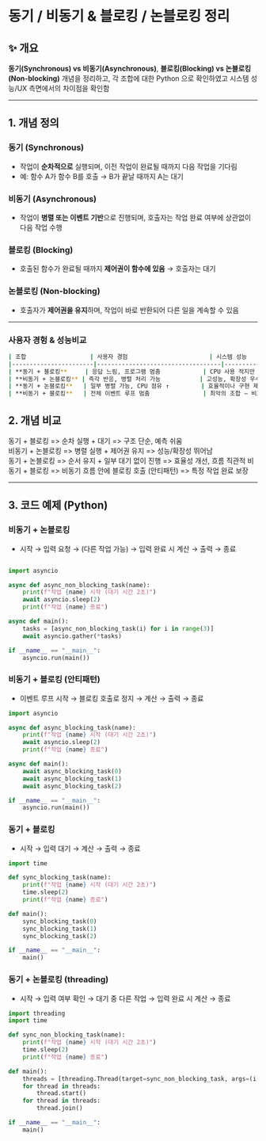 #  동기 / 비동기 & 블로킹 / 논블로킹 정리

## ✨ 개요

**동기(Synchronous) vs 비동기(Asynchronous)**, **블로킹(Blocking) vs 논블로킹(Non-blocking)** 개념을 정리하고, 각 조합에 대한 Python 으로 확인하였고 시스템 성능/UX 측면에서의 차이점을 확인함

---

## 1. 개념 정의

### 동기 (Synchronous)
- 작업이 **순차적으로** 실행되며, 이전 작업이 완료될 때까지 다음 작업을 기다림
- 예: 함수 A가 함수 B를 호출 → B가 끝날 때까지 A는 대기

### 비동기 (Asynchronous)
- 작업이 **병렬 또는 이벤트 기반**으로 진행되며, 호출자는 작업 완료 여부에 상관없이 다음 작업 수행

### 블로킹 (Blocking)
- 호출된 함수가 완료될 때까지 **제어권이 함수에 있음** → 호출자는 대기

### 논블로킹 (Non-blocking)
- 호출자가 **제어권을 유지**하며, 작업이 바로 반환되어 다른 일을 계속할 수 있음


----
### 사용자 경헝 & 성능비교

```bash
| 조합                  | 사용자 경험                       | 시스템 성능                                     |
|-----------------------|-----------------------------------|--------------------------------------------------|
| **동기 + 블로킹**     | 응답 느림, 프로그램 멈춤            | CPU 사용 적지만 전체 자원 비효율                  |
| **비동기 + 논블로킹** | 즉각 반응, 병렬 처리 가능           | 고성능, 확장성 우수 (단, 복잡도 ↑)                |
| **동기 + 논블로킹**   | 일부 병렬 가능, CPU 점유 ↑         | 효율적이나 구현 제한 있음                         |
| **비동기 + 블로킹**   | 전체 이벤트 루프 멈춤               | 최악의 조합 – 비효율 및 이벤트 루프 전체 정지 위험 |
```


##  2. 개념 비교

동기 + 블로킹      =>  순차 실행 + 대기       =>  구조 단순, 예측 쉬움  
비동기 + 논블로킹  => 병렬 실행 + 제어권 유지  =>  성능/확장성 뛰어남  
동기 + 논블로킹    => 순서 유지 + 일부 대기 없이 진행 =>  효율성 개선, 흐름 직관적
비동기 + 블로킹    => 비동기 흐름 안에 블로킹 호출 (안티패턴)   =>   특정 작업 완료 보장   

---

## 3. 코드 예제 (Python)

### 비동기 + 논블로킹
- 시작 → 입력 요청 → (다른 작업 가능) → 입력 완료 시 계산 → 출력 → 종료

```python

import asyncio

async def async_non_blocking_task(name):
    print(f"작업 {name} 시작 (대기 시간 2초)")
    await asyncio.sleep(2)
    print(f"작업 {name} 종료")

async def main():
    tasks = [async_non_blocking_task(i) for i in range(3)]
    await asyncio.gather(*tasks)

if __name__ == "__main__":
    asyncio.run(main())
```
### 비동기 + 블로킹 (안티패턴)
- 이벤트 루프 시작 → 블로킹 호출로 정지 → 계산 → 출력 → 종료

```python
import asyncio

async def async_blocking_task(name):
    print(f"작업 {name} 시작 (대기 시간 2초)")
    await asyncio.sleep(2)
    print(f"작업 {name} 종료")

async def main():
    await async_blocking_task(0)
    await async_blocking_task(1)
    await async_blocking_task(2)

if __name__ == "__main__":
    asyncio.run(main())
```
### 동기 + 블로킹

- 시작 → 입력 대기 → 계산 → 출력 → 종료

```python
import time

def sync_blocking_task(name):
    print(f"작업 {name} 시작 (대기 시간 2초)")
    time.sleep(2)
    print(f"작업 {name} 종료")

def main():
    sync_blocking_task(0)
    sync_blocking_task(1)
    sync_blocking_task(2)

if __name__ == "__main__":
    main()
```

### 동기 + 논블로킹 (threading)
- 시작 → 입력 여부 확인 → 대기 중 다른 작업 → 입력 완료 시 계산 → 종료

```python
import threading
import time

def sync_non_blocking_task(name):
    print(f"작업 {name} 시작 (대기 시간 2초)")
    time.sleep(2)
    print(f"작업 {name} 종료")

def main():
    threads = [threading.Thread(target=sync_non_blocking_task, args=(i,)) for i in range(3)]
    for thread in threads:
        thread.start()
    for thread in threads:
        thread.join()

if __name__ == "__main__":
    main()
```


